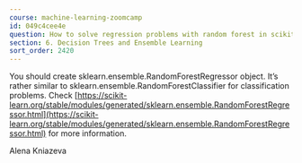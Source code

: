 ```yaml
---
course: machine-learning-zoomcamp
id: 049c4cee4e
question: How to solve regression problems with random forest in scikit-learn?
section: 6. Decision Trees and Ensemble Learning
sort_order: 2420
---
```


You should create sklearn.ensemble.RandomForestRegressor object. It’s rather similar to sklearn.ensemble.RandomForestClassifier for classification problems. Check [https://scikit-learn.org/stable/modules/generated/sklearn.ensemble.RandomForestRegressor.html](https://scikit-learn.org/stable/modules/generated/sklearn.ensemble.RandomForestRegressor.html) for more information.

Alena Kniazeva


